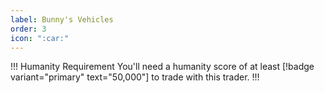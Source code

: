 ```yaml
---
label: Bunny's Vehicles
order: 3
icon: ":car:"
---
```

!!! Humanity Requirement
You'll need a humanity score of at least [!badge variant="primary" text="50,000"] to trade with this trader.
!!!